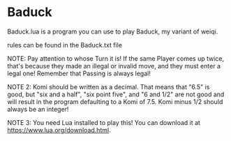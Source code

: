 # Baduck
Baduck.lua is a program you can use to play Baduck, my variant of weiqi.

rules can be found in the Baduck.txt file

NOTE: Pay attention to whose Turn it is! If the same Player comes up twice, that's because they made an illegal or invalid move, and they must enter a legal one! Remember that Passing is always legal!

NOTE 2: Komi should be written as a decimal. That means that "6.5" is good, but "six and a half", "six point five", and "6 and 1/2" are not good and will result in the program defaulting to a Komi of 7.5. Komi minus 1/2 should always be an integer!

NOTE 3: You need Lua installed to play this! You can download it at https://www.lua.org/download.html.
